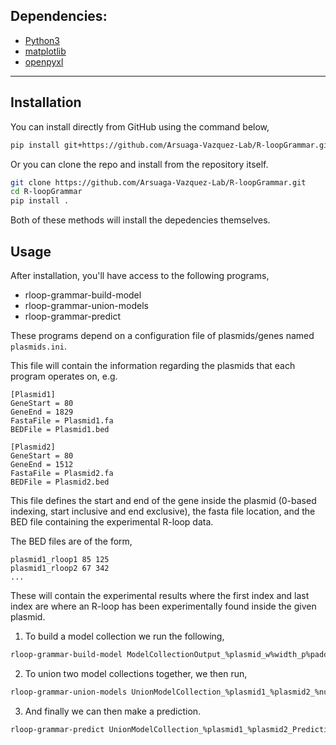 ## Dependencies:
- [Python3](https://www.python.org/downloads/)
- [matplotlib](https://pypi.org/project/matplotlib/)
- [openpyxl](https://pypi.org/project/openpyxl/)

_________________

## Installation
You can install directly from GitHub using the command below,
```sh
pip install git+https://github.com/Arsuaga-Vazquez-Lab/R-loopGrammar.git
```
Or you can clone the repo and install from the repository itself.
```sh
git clone https://github.com/Arsuaga-Vazquez-Lab/R-loopGrammar.git
cd R-loopGrammar
pip install .
```
Both of these methods will install the depedencies themselves.

## Usage

After installation, you'll have access to the following programs,
- rloop-grammar-build-model
- rloop-grammar-union-models
- rloop-grammar-predict

These programs depend on a configuration file of plasmids/genes named `plasmids.ini`.

This file will contain the information regarding the plasmids that each program operates on, 
e.g.
```
[Plasmid1]
GeneStart = 80
GeneEnd = 1829
FastaFile = Plasmid1.fa
BEDFile = Plasmid1.bed

[Plasmid2]
GeneStart = 80
GeneEnd = 1512
FastaFile = Plasmid2.fa
BEDFile = Plasmid2.bed
```
This file defines the start and end of the gene inside the plasmid (0-based indexing, start inclusive and end exclusive), the fasta file location, and the BED file containing the experimental R-loop data.

The BED files are of the form,
```
plasmid1_rloop1 85 125
plasmid1_rloop2 67 342
...
```
These will contain the experimental results where the first index and last index are where an R-loop has been experimentally found inside the given plasmid.

1. To build a model collection we run the following,
```sh
rloop-grammar-build-model ModelCollectionOutput_%plasmid_w%width_p%padding_%number_of_models --plasmids Plasmid1 Plasmid2 -tp 10 -c 10 -w 4 -p 13
```
2. To union two model collections together, we then run,
```sh
rloop-grammar-union-models UnionModelCollection_%plasmid1_%plasmid2_%number_of_models -i ModelCollectionOutput_Plasmid1_w4_p13_10 ModelCollectionOutput_Plasmid2_w4_p13_10
```
3. And finally we can then make a prediction.
```sh
rloop-grammar-predict UnionModelCollection_%plasmid1_%plasmid2_Prediction_on_%predict_plasmid_%number_of_models -i UnionModelCollection_Plasmid1_Plasmid2_10 -p Plasmid1
```


